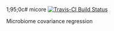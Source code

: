 1;95;0c# micore
[![Travis-CI Build Status](https://travis-ci.org/kevinmcgregor/micore.svg?branch=master)](https://travis-ci.org/kevinmcgregor/micore)

Microbiome covariance regression
